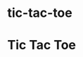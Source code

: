 # tic-tac-toe
<!DOCTYPE html>
<html>
<head>
  <title>Tic Tac Toe</title>
  <link rel="stylesheet" href="style.css">
</head>
<body>
  <h1>Tic Tac Toe</h1>
  <div id="board">
    <div class="cell" onclick="makeMove(0)"></div>
    <div class="cell" onclick="makeMove(1)"></div>
    <div class="cell" onclick="makeMove(2)"></div>
    <div class="cell" onclick="makeMove(3)"></div>
    <div class="cell" onclick="makeMove(4)"></div>
    <div class="cell" onclick="makeMove(5)"></div>
    <div class="cell" onclick="makeMove(6)"></div>
    <div class="cell" onclick="makeMove(7)"></div>
    <div class="cell" onclick="makeMove(8)"></div>
  </div>
  <script src="script.js"></script>
</body>
</html>
